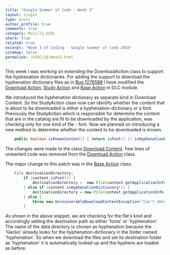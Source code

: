 ```yaml
---
title: "Google Summer of Code - Week 3"
layout: single
type: posts
author_profile: true
comments: true
category: Mozilla_GSOC
share: true
related: true
excerpt: "Week 3 of Coding - Google Summer of Code 2016"
sitemap: false
permalink: /GSOC/16/Week3.html
---
```


This week I was working on extending the DownloadAction class to support the hyphenation dictionaries. For adding the support to download the hyphenation dictionary files as in [Bug 1276588](https://bugzilla.mozilla.org/show_bug.cgi?id=1276588) I have modified the [Download Action](https://dxr.mozilla.org/mozilla-central/source/mobile/android/base/java/org/mozilla/gecko/dlc/DownloadAction.java), [Study Action](https://dxr.mozilla.org/mozilla-central/source/mobile/android/base/java/org/mozilla/gecko/dlc/StudyAction.java) and [Base Action](https://dxr.mozilla.org/mozilla-central/source/mobile/android/base/java/org/mozilla/gecko/dlc/BaseAction.java) in DLC module. 

We introduced the hyphenation dictionary as separate kind in Download Content. So the StudyAction class now can identify whether the content that is about to be downloaded is either a hyphenation-dictionary or a font. Previously the StudyAction which is responsible for determine the content that are in the catalog are fit to be downloaded by the application, was checking only for one kind of file - font. Now we planned on introducing a new method to determine whether the content to be downloaded is known.


```java
    public boolean isKnownContent() { return isFont() || isHyphenationDictionary(); }
```

The changes were made to the class [Download Content](https://dxr.mozilla.org/mozilla-central/source/mobile/android/base/java/org/mozilla/gecko/dlc/catalog/DownloadContent.java). Few lines of unwanted code was removed from the [Download Action](https://dxr.mozilla.org/mozilla-central/source/mobile/android/base/java/org/mozilla/gecko/dlc/DownloadAction.java) class.

The major change to this patch was in the [Base Action](https://dxr.mozilla.org/mozilla-central/source/mobile/android/base/java/org/mozilla/gecko/dlc/BaseAction.java) class. 

```java
    File destinationDirectory;
        if (content.isFont()) {
            destinationDirectory =  new File(context.getApplicationInfo().dataDir, "fonts");
        } else if (content.isHyphenationDictionary()) {
            destinationDirectory = new File(context.getApplicationInfo().dataDir, "hyphenation");
        } else {
            throw new UnrecoverableDownloadContentException("Can't determine destination for kind: " + content.getKind());
        }
```        

As shown in the above snippet, we are checking for the file's kind and accordingly setting the destination path as either 'fonts' or 'hyphenation'. The name of the data directory is chosen as hyphenation because the 'Gecko' already looks for the hyphenation-dictionary in the folder named 'hyphenation'. So when we download the files and set its destination folder as 'hyphenation' it is automatically looked up and the hyphens are loaded as before.



